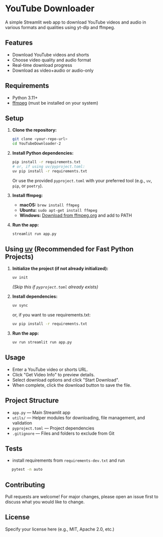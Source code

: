 # YouTube Downloader

A simple Streamlit web app to download YouTube videos and audio in various formats and qualities using yt-dlp and ffmpeg.

## Features
- Download YouTube videos and shorts
- Choose video quality and audio format
- Real-time download progress
- Download as video+audio or audio-only

## Requirements
- Python 3.11+
- [ffmpeg](https://ffmpeg.org/) (must be installed on your system)

## Setup

1. **Clone the repository:**
   ```sh
   git clone <your-repo-url>
   cd YouTubeDownloader-2
   ```
2. **Install Python dependencies:**
   ```sh
   pip install -r requirements.txt
   # or, if using uv/pyproject.toml:
   uv pip install -r requirements.txt
   ```
   Or use the provided `pyproject.toml` with your preferred tool (e.g., `uv`, `pip`, or `poetry`).

3. **Install ffmpeg:**
   - **macOS:** `brew install ffmpeg`
   - **Ubuntu:** `sudo apt-get install ffmpeg`
   - **Windows:** [Download from ffmpeg.org](https://ffmpeg.org/download.html) and add to PATH

4. **Run the app:**
   ```sh
   streamlit run app.py
   ```

## Using [uv](https://github.com/astral-sh/uv) (Recommended for Fast Python Projects)

1. **Initialize the project (if not already initialized):**
   ```sh
   uv init
   ```
   *(Skip this if `pyproject.toml` already exists)*

2. **Install dependencies:**
   ```sh
   uv sync
   ```
   or, if you want to use requirements.txt:
   ```sh
   uv pip install -r requirements.txt
   ```

3. **Run the app:**
   ```sh
   uv run streamlit run app.py
   ```

## Usage
- Enter a YouTube video or shorts URL.
- Click "Get Video Info" to preview details.
- Select download options and click "Start Download".
- When complete, click the download button to save the file.

## Project Structure
- `app.py` — Main Streamlit app
- `utils/` — Helper modules for downloading, file management, and validation
- `pyproject.toml` — Project dependencies
- `.gitignore` — Files and folders to exclude from Git

## Tests
- install requirements from `requirements-dev.txt` and run
```sh
   pytest -n auto
```

## Contributing
Pull requests are welcome! For major changes, please open an issue first to discuss what you would like to change.

## License
Specify your license here (e.g., MIT, Apache 2.0, etc.) 